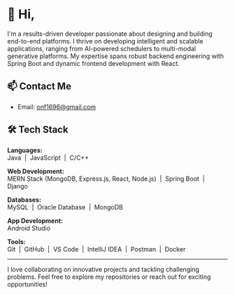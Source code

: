 # 👋 Hi,

I'm a results-driven developer passionate about designing and building end-to-end platforms. I thrive on developing intelligent and scalable applications, ranging from AI-powered schedulers to multi-modal generative platforms. My expertise spans robust backend engineering with Spring Boot and dynamic frontend development with React.

## 📫 Contact Me
- Email: [onf1696@gmail.com](mailto:onf1696@gmail.com)

## 🛠️ Tech Stack

**Languages:**  
Java &nbsp;|&nbsp; JavaScript &nbsp;|&nbsp; C/C++

**Web Development:**  
MERN Stack (MongoDB, Express.js, React, Node.js) &nbsp;|&nbsp; Spring Boot &nbsp;|&nbsp; Django

**Databases:**  
MySQL &nbsp;|&nbsp; Oracle Database &nbsp;|&nbsp; MongoDB

**App Development:**  
Android Studio

**Tools:**  
Git &nbsp;|&nbsp; GitHub &nbsp;|&nbsp; VS Code &nbsp;|&nbsp; IntelliJ IDEA &nbsp;|&nbsp; Postman &nbsp;|&nbsp; Docker

---

I love collaborating on innovative projects and tackling challenging problems. Feel free to explore my repositories or reach out for exciting opportunities!
